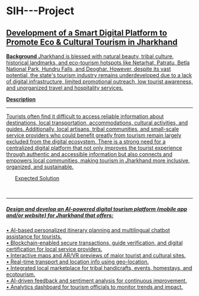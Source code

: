 # SIH---Project
## <u>Development of a Smart Digital Platform to Promote Eco &amp; Cultural Tourism in Jharkhand
**<u>Background</u>**
Jharkhand is blessed with natural beauty, tribal culture, historical landmarks, and eco-tourism hotspots like Netarhat, Patratu, Betla National Park, Hundru Falls, and Deoghar. However, despite its vast potential, the state's tourism industry remains underdeveloped due to a lack of digital infrastructure, limited promotional outreach, low tourist awareness, and unorganized travel and hospitality services.

**<u>Description</u>**<hr>

Tourists often find it difficult to access reliable information about destinations, local transportation, accommodations, cultural activities, and guides. Additionally, local artisans, tribal communities, and small-scale service providers who could benefit greatly from tourism remain largely excluded from the digital ecosystem. There is a strong need for a centralized digital platform that not only improves the tourist experience through authentic and accessible information but also connects and empowers local communities, making tourism in Jharkhand more inclusive, organized, and sustainable.

<ul>Expected Solution</ul><br><hr height="1px">

##### <u>Design and develop an AI-powered digital tourism platform (mobile app and/or website) for Jharkhand that offers:</u>
• AI-based personalized itinerary planning and multilingual chatbot assistance for tourists.<br>
• Blockchain-enabled secure transactions, guide verification, and digital certification for local service providers.<br>
• Interactive maps and AR/VR previews of major tourist and cultural sites.<br>
• Real-time transport and location info using geo-location.<br>
• Integrated local marketplace for tribal handicrafts, events, homestays, and ecotourism.<br>
• AI-driven feedback and sentiment analysis for continuous improvement.<br>
• Analytics dashboard for tourism officials to monitor trends and impact.
